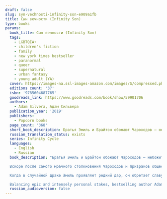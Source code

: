 ```yaml
---
draft: false
slug: syn-vechnosti-infinity-son-e909a1fb
title: Сын вечности (Infinity Son)
type: books
params:
  book_title: Сын вечности (Infinity Son)
  tags:
    - LGBTQIA+
    - children's fiction
    - family
    - new york times bestseller
    - paranormal
    - queer
    - supernatural
    - urban fantasy
    - young adult (YA)
  cover: https://images-na.ssl-images-amazon.com/images/S/compressed.photo.goodreads.com/books/1562781746i/34510711.jpg
  editions count: '37'
  isbn: '9785604687765'
  goodreads_link: https://www.goodreads.com/book/show/59901706
  authors:
    - Adam Silvera, Адам Сильвера
  publication_year: '2019'
  publishers:
    - Popcorn books
  page_count: '368'
  short_book_description: Братья Эмиль и Брайтон обожают Чароходов — небожителей, призванных избавить мир от смертоносных призраков. В то время как Чароходы рождаются со сверхъестественными силами, призраки насильственно крадут способности у магических существ, находящихся под угрозой исчезновения…
  russian_translation_status: exists
  series: Infinity Cycle
  languages:
    - English
    - Russian
  book_description: "Братья Эмиль и Брайтон обожают Чароходов — небожителей, призванных избавить мир от смертоносных призраков. В то время как Чароходы рождаются со сверхъестественными силами, призраки насильственно крадут способности у магических существ, находящихся под угрозой исчезновения.

  Вскоре после самого мрачного столкновения Чароходов и призраков общество начинает притеснять небожителей, и в этой атмосфере страха призраки становятся все смелее. Брайтон мечтает обрести силу и стать одним из Чароходов, а Эмиль просто хочет, чтобы война наконец закончилась.

  Когда в случайной драке Эмиль проявляет редкий дар, он обретает славу, о которой всегда мечтал Брайтон, и присоединяется к Чароходам...

  Balancing epic and intensely personal stakes, bestselling author Adam Silvera’s Infinity Son is a gritty, fast-paced adventure about two brothers caught up in a magical war generations in the making. Growing up in New York, brothers Emil and Brighton always idolized the Spell Walkers—a vigilante group sworn to rid the world of specters. While the Spell Walkers and other celestials are born with powers, specters take them, violently stealing the essence of endangered magical creatures. Brighton wishes he had a power so he could join the fray. Emil just wants the fighting to stop. The cycle of violence has taken a toll, making it harder for anyone with a power to live peacefully and openly. In this climate of fear, a gang of specters has been growing bolder by the day. Then, in a brawl after a protest, Emil manifests a power of his own—one that puts him right at the heart of the conflict and sets him up to be the heroic Spell Walker Brighton always wanted to be. Brotherhood, love, and loyalty will be put to the test, and no one will escape the fight unscathed."
  russian_audioversion: false
---
```


